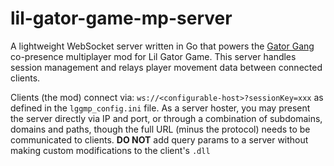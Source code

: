 # lil-gator-game-mp-server

A lightweight WebSocket server written in Go that powers the [Gator Gang](https://github.com/KooperL/lil-gator-game-mp) co-presence multiplayer mod for Lil Gator Game.
This server handles session management and relays player movement data between connected clients.

Clients (the mod) connect via:
```ws://<configurable-host>?sessionKey=xxx```
as defined in the `lggmp_config.ini` file. As a server hoster, you may present the server directly via IP and port, or through a combination of subdomains, domains and paths, though the full URL (minus the protocol) needs to be communicated to clients. **DO NOT** add query params to a server without making custom modifications to the client's `.dll`

